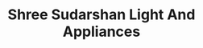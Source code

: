 ---
title: "Shree Sudarshan Light And Appliances"
url: /bengaluru/shree-sudarshan-light-and-appliances/
shop: Elektronik
---
